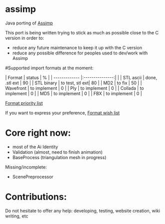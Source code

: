 # assimp

Java porting of [Assimp](https://github.com/assimp/assimp)

This port is being written trying to stick as much as possible close to the C version in order to:

- reduce any future maintenance to keep it up with the C version
- reduce any possible difference for peoples used to dev/work with Assimp

#Supported import formats at the moment:

| Format        | status          | %   |
| ------------- |:---------------:|     |
| STL ascii     | done, .stl ext  | 90  |
| STL binary    | to test, stl ext| 80  |
| MD2           | to fix          | 50  |
| Wavefront     | to implement    | 0  |
| Ply           | to implement    | 0  |
| Collada       | to implement    | 0  |
| MD5           | to implement    | 0  |
| FBX           | to implement    | 0  |


[Format priority list](https://github.com/java-graphics/assimp/wiki/Priority-list-of-file-formats)

If you want to express your preference, [Format wish list](https://github.com/java-graphics/assimp/wiki/wish-list)

# Core right now:

- most of the Ai Identity
- Validation (almost, need to finish animation)
- BaseProcess (triangulation mesh in progress)

Missing/incomplete:
- ScenePreprocessor


# Contributions:

Do not hesitate to offer any help: developing, testing, website creation, wiki writing, etc
